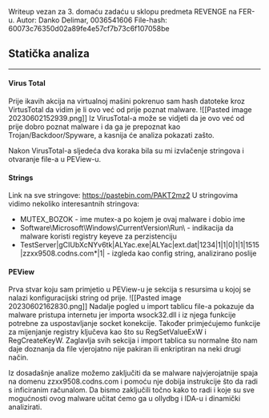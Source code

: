 Writeup vezan za 3. domaću zadaću u sklopu predmeta REVENGE na FER-u.
Autor: Danko Delimar, 0036541606
File-hash: 60073c76350d02a89fe4e57cf7b73c6f107058be

## Statička analiza
----
#### Virus Total
Prije ikavih akcija na virtualnoj mašini pokrenuo sam hash datoteke kroz VirtusTotal da vidim je li ovo već od prije poznat malware.
![[Pasted image 20230602152939.png]]
Iz VirusTotal-a može se vidjeti da je ovo već od prije dobro poznat malware i da ga je prepoznat kao Trojan/Backdoor/Spyware, a kasnija će analiza pokazati zašto.

Nakon VirusTotal-a sljedeća dva koraka bila su mi izvlačenje stringova i otvaranje file-a u PEView-u.

#### Strings
Link na sve stringove: https://pastebin.com/PAKT2mz2
U stringovima vidimo nekoliko interesantnih stringova:
- MUTEX_BOZOK - ime mutex-a po kojem je ovaj malware i dobio ime
- Software\\Microsoft\\Windows\\CurrentVersion\\Run\\ - indikacija da malware koristi registry keyeve za perzistenciju
- TestServer|gCIUbXcNYv6tk|ALYac.exe|ALYac|ext.dat|1234|1|1|0|1|1|1515|zzxx9508.codns.com*|1|  - izgleda kao config string, analizirano poslije

#### PEView
Prva stvar koju sam primjetio u PEView-u je sekcija s resursima u kojoj se nalazi konfiguracijski string od prije.
![[Pasted image 20230602162830.png]]
Nadalje pogled u import tablicu file-a pokazuje da malware pristupa internetu jer importa wsock32.dll i iz njega funkcije potrebne za uspostavljanje socket konekcije. Također primjećujemo funkcije za mijenjanje registry ključeva kao što su RegSetValueExW i RegCreateKeyW.
Zaglavlja svih sekcija i import tablica su normalne što nam daje doznanja da file vjerojatno nije pakiran ili enkriptiran na neki drugi način.

Iz dosadašnje analize možemo zaključiti da se malware najvjerojatnije spaja na domenu zzxx9508.codns.com i pomoću nje dobija instrukcije što da radi s inficiranim računalom. Da bismo zaključili točno kako to radi i koje su sve mogućnosti ovog malware učitat ćemo ga u ollydbg i IDA-u i dinamički analizirati.

